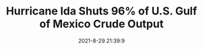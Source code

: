 ---
"title": "Hurricane Ida Shuts 96% of U.S. Gulf of Mexico Crude Output"
"date": "2021-8-29 21:39:9"
"feed_name": "OEDIGITAL"
"feed_website": "https://www.oedigital.com/"
"feed_rss": "https://www.oedigital.com/technology/safety-security?format=feed"
"link": "https://www.oedigital.com/news/490211-hurricane-ida-shuts-96-of-u-s-gulf-of-mexico-crude-output"
"file": "_posts/1-1-2021-9881b3d7862ebfac791f4941a15bebbf8452e7d3.md"
"accident": "0"
"drilling": "0"
---